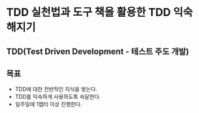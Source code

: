 
# TDD 실천법과 도구 책을 활용한 TDD 익숙해지기

## TDD(Test Driven Development - 테스트 주도 개발)

## 목표

 - TDD에 대한 전반적인 지식을 쌓는다.
 - TDD를 익숙하게 사용하도록 숙달한다.
 - 일주일에 1챕터 이상 진행한다.